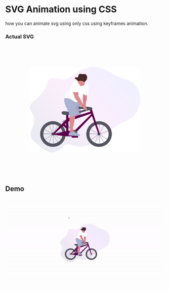 # SVG Animation using CSS
how you can animate svg using only css using keyframes animation.

### Actual SVG

<div style="text-align:center;padding:70px 10px">
    <img src="./images/men_svg.svg" width="350px"/>
</div>

## Demo
[![Watch the video](./images/svg_animation_demo.gif)](https://www.youtube.com/watch?v=9ISfZ3e6AQo)